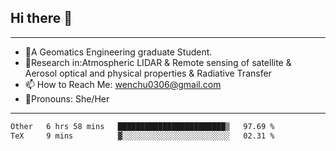 ## Hi there 👋
---
- 🌱A Geomatics Engineering graduate Student.
- 🔭Research in:Atmospheric LIDAR & Remote sensing of satellite & Aerosol optical and physical properties & Radiative Transfer
- 📫 How to Reach Me: wenchu0306@gmail.com
- 🍒Pronouns: She/Her
---

<!--START_SECTION:waka-->

```txt
Other   6 hrs 58 mins   ████████████████████████▒   97.69 %
TeX     9 mins          ▓░░░░░░░░░░░░░░░░░░░░░░░░   02.31 %
```

<!--END_SECTION:waka-->








